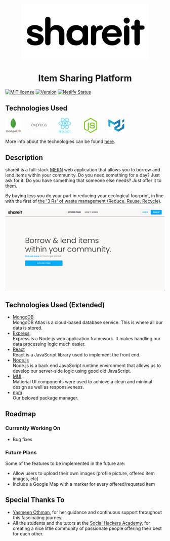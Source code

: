 <p align="center">
<img width="400px" src="./src/images/logo-white-bg.png">
</p>

<h1 align="center">Item Sharing Platform</h1>

[![MIT license](https://img.shields.io/badge/License-GPLv3-01004c.svg)](https://www.gnu.org/licenses/gpl-3.0.html)
[![Version](https://img.shields.io/badge/version-1.0.0-01004c.svg)](https://shields.io/)
[![Netlify Status](https://api.netlify.com/api/v1/badges/93c42090-6fc9-4c3d-a462-42b535ea9d15/deploy-status)](https://app.netlify.com/sites/shareit-application/deploys)



## Technologies Used
<a href="https://www.mongodb.com/"><img src="https://github.com/mamarmar/tech-icons/blob/main/icons/mongodb/mongodb-original-wordmark.svg" height="50px" /></a>
&nbsp;&nbsp;&nbsp;&nbsp;&nbsp;&nbsp;
<a href="https://expressjs.com/"><img src="https://github.com/mamarmar/tech-icons/blob/main/icons/express/express-original-wordmark.svg" height="50px" /></a>
&nbsp;&nbsp;&nbsp;&nbsp;&nbsp;&nbsp;
<a href="https://reactjs.org/"><img src="https://github.com/mamarmar/tech-icons/blob/main/icons/react/react-original-wordmark.svg" height="50px" /></a>
&nbsp;&nbsp;&nbsp;&nbsp;&nbsp;&nbsp;
<a href="https://nodejs.org/en/"><img src="https://github.com/mamarmar/tech-icons/blob/main/icons/nodejs/nodejs-original.svg" height="50px" /></a>
&nbsp;&nbsp;&nbsp;&nbsp;&nbsp;&nbsp;
<a href="https://mui.com/"><img src="https://github.com/mamarmar/tech-icons/blob/main/icons/materialui/materialui-original.svg" height="50px" /></a>
&nbsp;&nbsp;&nbsp;&nbsp;&nbsp;&nbsp;

More info about the technologies can be found <a href="https://github.com/mamarmar/shareit/blob/main/README.md#technologies-used-extended">here</a>.



## Description
shareit is a full-stack [MERN](https://www.mongodb.com/languages/mern-stack-tutorial) web application that allows you to borrow and lend items within your community. Do you need something for a day? Just ask for it. Do you have something that someone else needs? Just offer it to them.

By buying less you do your part in reducing your ecological foorprint, in line with the first of [the '3 Rs' of waste management (Reduce, Reuse, Recycle)](https://en.wikipedia.org/wiki/Waste_management#Principles_of_waste_management).

<img width="900px" src="./screenshots/homepage.png">

## Technologies Used (Extended)

- [MongoDB](https://www.mongodb.com/)
  <br>MongoDB Atlas is a cloud-based database service. This is where all our data is stored.
- [Express](https://github.com/nexus-js/ui)
  <br>Express is a Node.js web application framework. It makes handling our data processing logic much easier.
- [React](https://reactjs.org/)
  <br>React is a JavaScript library used to implement the front end.
- [Node.js](https://nodejs.org/en/)
  <br>Node.js is a back end JavaScript runtime environment that allows us to develop our server-side logic using good old JavaScript.
- [MUI](https://mui.com/)
  <br>Matierial UI components were used to achieve a clean and minimal design as well as responsiveness.
- [npm](https://github.com/npm/cli)
  <br>Our beloved package manager.



## Roadmap

### Currently Working On
- Bug fixes

### Future Plans

Some of the features to be implemented in the future are:

- Allow users to upload their own images (profile picture, offered item images, etc)
- Include a Google Map with a marker for every offered/requsted item

## Special Thanks To

- [Yasmeen Othman](https://github.com/YasmeenOthman), for her guidance and continuous support throughout this fascinating journey.
- All the students and the tutors at the [Social Hackers Academy](https://github.com/SocialHackersAcademy), for creating a nice little community of passionate people offering their best for each other.

